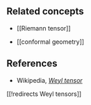 
## Related concepts

* [[Riemann tensor]]

* [[conformal geometry]]

## References

* Wikipedia, _[Weyl tensor](http://en.wikipedia.org/wiki/Weyl_tensor)_

[[!redirects Weyl tensors]]